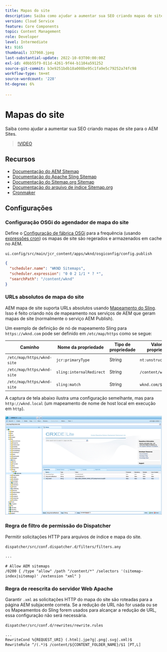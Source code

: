 ```yaml
---
title: Mapas do site
description: Saiba como ajudar a aumentar sua SEO criando mapas de site para o AEM Sites.
version: Cloud Service
feature: Core Components
topic: Content Management
role: Developer
level: Intermediate
kt: 9165
thumbnail: 337960.jpeg
last-substantial-update: 2022-10-03T00:00:00Z
exl-id: 40bb55f9-011d-4261-9f44-b1104a591252
source-git-commit: b3e9251bdb18a008be95c1fa9e5c79252a74fc98
workflow-type: tm+mt
source-wordcount: '228'
ht-degree: 6%

---
```


# Mapas do site

Saiba como ajudar a aumentar sua SEO criando mapas de site para o AEM Sites.

>[!VIDEO](https://video.tv.adobe.com/v/337960?quality=12&learn=on)

## Recursos

+ [Documentação do AEM Sitemap](https://experienceleague.adobe.com/docs/experience-manager-cloud-service/overview/seo-and-url-management.html?lang=en#building-an-xml-sitemap-on-aem)
+ [Documentação do Apache Sling Sitemap](https://github.com/apache/sling-org-apache-sling-sitemap#readme)
+ [Documentação do Sitemap.org Sitemap](https://www.sitemaps.org/protocol.html)
+ [Documentação do arquivo de índice Sitemap.org](https://www.sitemaps.org/protocol.html#index)
+ [Cronmaker](http://www.cronmaker.com/)

## Configurações

### Configuração OSGi do agendador de mapa do site

Define o [Configuração de fábrica OSGi](http://localhost:4502/system/console/configMgr/org.apache.sling.sitemap.impl.SitemapScheduler) para a frequência (usando [expressões cron](http://www.cronmaker.com)) os mapas de site são regerados e armazenados em cache no AEM.

`ui.config/src/main/jcr_content/apps/wknd/osgiconfig/config.publish`

```json
{
  "scheduler.name": "WKND Sitemaps",
  "scheduler.expression": "0 0 2 1/1 * ? *",
  "searchPath": "/content/wknd"
}
```

### URLs absolutos de mapa do site

AEM mapa de site suporta URLs absolutos usando [Mapeamento do Sling](https://sling.apache.org/documentation/the-sling-engine/mappings-for-resource-resolution.html). Isso é feito criando nós de mapeamento nos serviços de AEM que geram mapas de site (normalmente o serviço AEM Publish).

Um exemplo de definição de nó de mapeamento Sling para `https://wknd.com` pode ser definido em `/etc/map/https` como se segue:

| Caminho  | Nome da propriedade | Tipo de propriedade | Valor da propriedade |
|------|----------|---------------|-------|
| `/etc/map/https/wknd-site` | `jcr:primaryType` | String | `nt:unstructured` |
| `/etc/map/https/wknd-site` | `sling:internalRedirect` | String | `/content/wknd/(.*)` |
| `/etc/map/https/wknd-site` | `sling:match` | String | `wknd.com/$1` |

A captura de tela abaixo ilustra uma configuração semelhante, mas para `http://wknd.local` (um mapeamento de nome de host local em execução em `http`).

![Configuração de URLs absolutos do mapa do site](../assets/sitemaps/sitemaps-absolute-urls.jpg)


### Regra de filtro de permissão do Dispatcher

Permitir solicitações HTTP para arquivos de índice e mapa do site.

`dispatcher/src/conf.dispatcher.d/filters/filters.any`

```
...

# Allow AEM sitemaps
/0200 { /type "allow" /path "/content/*" /selectors '(sitemap-index|sitemap)' /extension "xml" }
```

### Regra de reescrita do servidor Web Apache

Garantir `.xml` as solicitações HTTP do mapa do site são roteadas para a página AEM subjacente correta. Se a redução de URL não for usada ou se os Mapeamentos do Sling forem usados para alcançar a redução de URL, essa configuração não será necessária.

`dispatcher/src/conf.d/rewrites/rewrite.rules`

```
...
RewriteCond %{REQUEST_URI} (.html|.jpe?g|.png|.svg|.xml)$
RewriteRule ^/(.*)$ /content/${CONTENT_FOLDER_NAME}/$1 [PT,L]
```
